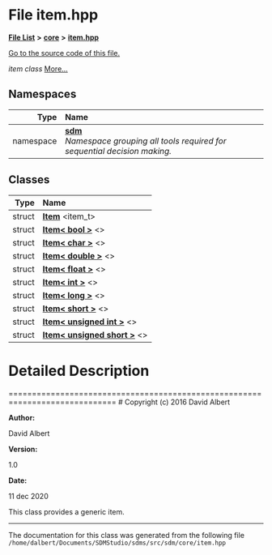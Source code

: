 
<NavBar active_item_id="2"/>

# File item.hpp


[**File List**](files.md) **>** [**core**](dir_92216a09053680f71034e5e26026ee62.md) **>** [**item.hpp**](item_8hpp.md)

[Go to the source code of this file.](item_8hpp_source.md)

_item class_ [More...](#detailed-description)










## Namespaces

| Type | Name |
| ---: | :--- |
| namespace | [**sdm**](namespacesdm.md) <br>_Namespace grouping all tools required for sequential decision making._  |

## Classes

| Type | Name |
| ---: | :--- |
| struct | [**Item**](structsdm_1_1Item.md) &lt;item\_t&gt;<br> |
| struct | [**Item&lt; bool &gt;**](structsdm_1_1Item_3_01bool_01_4.md) &lt;&gt;<br> |
| struct | [**Item&lt; char &gt;**](structsdm_1_1Item_3_01char_01_4.md) &lt;&gt;<br> |
| struct | [**Item&lt; double &gt;**](structsdm_1_1Item_3_01double_01_4.md) &lt;&gt;<br> |
| struct | [**Item&lt; float &gt;**](structsdm_1_1Item_3_01float_01_4.md) &lt;&gt;<br> |
| struct | [**Item&lt; int &gt;**](structsdm_1_1Item_3_01int_01_4.md) &lt;&gt;<br> |
| struct | [**Item&lt; long &gt;**](structsdm_1_1Item_3_01long_01_4.md) &lt;&gt;<br> |
| struct | [**Item&lt; short &gt;**](structsdm_1_1Item_3_01short_01_4.md) &lt;&gt;<br> |
| struct | [**Item&lt; unsigned int &gt;**](structsdm_1_1Item_3_01unsigned_01int_01_4.md) &lt;&gt;<br> |
| struct | [**Item&lt; unsigned short &gt;**](structsdm_1_1Item_3_01unsigned_01short_01_4.md) &lt;&gt;<br> |













# Detailed Description


============================================================================= # Copyright (c) 2016 David Albert 






**Author:**

David Albert 




**Version:**

1.0 




**Date:**

11 dec 2020


This class provides a generic item. 

    

------------------------------
The documentation for this class was generated from the following file `/home/dalbert/Documents/SDMStudio/sdms/src/sdm/core/item.hpp`
